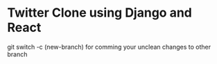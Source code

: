 # Twitter Clone using Django and React

git switch -c (new-branch) for comming your unclean changes to other branch

